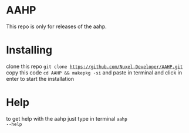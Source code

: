 # AAHP
This repo is only for releases of the aahp.
# Installing
clone this repo <code>git clone https://github.com/Nuxel-Developer/AAHP.git</code>
copy this code <code>cd AAHP && makepkg -si</code> and paste in terminal and click in enter to start the installation
# Help
to get help with the aahp just type in terminal <code>aahp --help</code>
